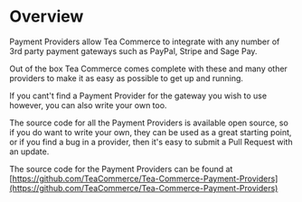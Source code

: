 # Overview

Payment Providers allow Tea Commerce to integrate with any number of 3rd party payment gateways such as PayPal, Stripe and Sage Pay.

Out of the box Tea Commerce comes complete with these and many other providers to make it as easy as possible to get up and running.

If you cant't find a Payment Provider for the gateway you wish to use however, you can also write your own too. 

The source code for all the Payment Providers is available open source, so if you do want to write your own, they can be used as a great starting point, or if you find a bug in a provider, then it's easy to submit a Pull Request with an update.

The source code for the Payment Providers can be found at [https://github.com/TeaCommerce/Tea-Commerce-Payment-Providers](https://github.com/TeaCommerce/Tea-Commerce-Payment-Providers)

<script>
// export default {
//   created() {
//     this.$router.replace('2checkout/')
//   }
// }
</script>